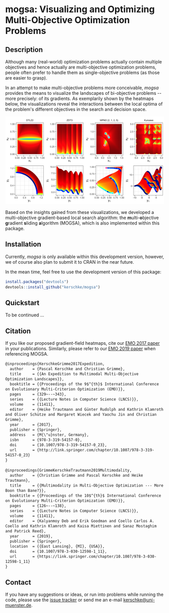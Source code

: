 # mogsa: Visualizing and Optimizing Multi-Objective Optimization Problems

## Description

Although many (real-world) optimization problems actually contain multiple objectives and
hence actually are multi-objective optimization problems, people often prefer to handle
them as single-objective problems (as those are easier to grasp).

In an attempt to make multi-objective problems more conceivable, *mogsa* provides the
means to visualize the landscapes of bi-objective problems -- more precisely: of its
gradients. As exemplarily shown by the heatmaps below, the visualizations reveal the
interactions between the local optima of the problem's different objectives in the
search and decision space.

![Examplary heatmap](https://raw.githubusercontent.com/kerschke/mogsa/master/images/heatmap_examples.png)

Based on the insights gained from these visualizations, we developed a multi-objective
gradient-based local search algorithm: the **m**ulti-**o**bjective **g**radient
**s**liding **a**lgorithm (MOGSA), which is also implemented within this package.


## Installation

Currently, *mogsa* is only available within this development version, however, we of
course also plan to submit it to CRAN in the near future.

In the mean time, feel free to use the development version of this package:

```r
install.packages("devtools")
devtools::install_github("kerschke/mogsa")
```


## Quickstart

To be continued ...


## Citation

If you like our proposed gradient-field heatmaps, cite our [EMO 2017 paper](http://link.springer.com/chapter/10.1007/978-3-319-54157-0_23) in your publications. Similarly, please refer to our [EMO 2019 paper](https://link.springer.com/chapter/10.1007/978-3-030-12598-1_11) when referencing MOGSA.

```
@inproceedings{KerschkeGrimme2017Expedition,
  author    = {Pascal Kerschke and Christian Grimme},
  title     = {{An Expedition to Multimodal Multi-Objective Optimization Landscapes}},
  booktitle = {{Proceedings of the 9$^{th}$ International Conference on Evolutionary Multi-Criterion Optimization (EMO)}},
  pages     = {329~--~343},
  series    = {{Lecture Notes in Computer Science (LNCS)}},
  volume    = {11411},
  editor    = {Heike Trautmann and Günter Rudolph and Kathrin Klamroth and Oliver Schütze and Margaret Wiecek and Yaochu Jin and Christian Grimme},
  year      = {2017},
  publisher = {Springer},
  address   = {M{\"u}nster, Germany},
  isbn      = {978-3-319-54157-0},
  doi       = {10.1007/978-3-319-54157-0_23},
  url       = {http://link.springer.com/chapter/10.1007/978-3-319-54157-0_23}
}

@inproceedings{GrimmeKerschkeTrautmann2019Multimodality,
  author    = {Christian Grimme and Pascal Kerschke and Heike Trautmann},
  title     = {{Multimodality in Multi-Objective Optimization --- More Boon than Bane?}},
  booktitle = {{Proceedings of the 10$^{th}$ International Conference on Evolutionary Multi-Criterion Optimization (EMO)}},
  pages     = {126~--~138},
  series    = {{Lecture Notes in Computer Science (LNCS)}},
  volume    = {11411},
  editor    = {Kalyanmoy Deb and Erik Goodman and Coello Carlos A. Coello and Kathrin Klamroth and Kaisa Miettinen and Sanaz Mostaghim and Patrick Reed},
  year      = {2019},
  publisher = {Springer},
  location  = {{East Lansing}, {MI}, {USA}},
  doi       = {10.1007/978-3-030-12598-1_11},
  url       = {https://link.springer.com/chapter/10.1007/978-3-030-12598-1_11}
}
```


## Contact

If you have any suggestions or ideas, or run into problems while running the code, please
use the [issue tracker](https://github.com/kerschke/mogsa/issues) or send me an e-mail <kerschke@uni-muenster.de>.


